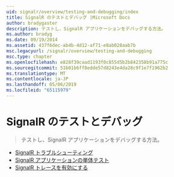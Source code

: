 ```yaml
---
uid: signalr/overview/testing-and-debugging/index
title: SignalR のテストとデバッグ |Microsoft Docs
author: bradygaster
description: テストし、SignalR アプリケーションをデバッグする方法。
ms.author: bradyg
ms.date: 09/19/2014
ms.assetid: 437f6dec-ab4b-4d12-af71-e8ab028aab7b
msc.legacyurl: /signalr/overview/testing-and-debugging
msc.type: chapter
ms.openlocfilehash: e828f39caad1193f0c855d5b2b842358b91a775c
ms.sourcegitcommit: 51b01b6ff8edde57d8243e4da28c9f1e7f1962b2
ms.translationtype: MT
ms.contentlocale: ja-JP
ms.lasthandoff: 05/06/2019
ms.locfileid: "65115979"
---
```

# <a name="signalr-testing-and-debugging"></a>SignalR のテストとデバッグ

> テストし、SignalR アプリケーションをデバッグする方法。

- [SignalR トラブルシューティング](troubleshooting.md)
- [SignalR アプリケーションの単体テスト](unit-testing-signalr-applications.md)
- [SignalR トレースを有効にする](enabling-signalr-tracing.md)
